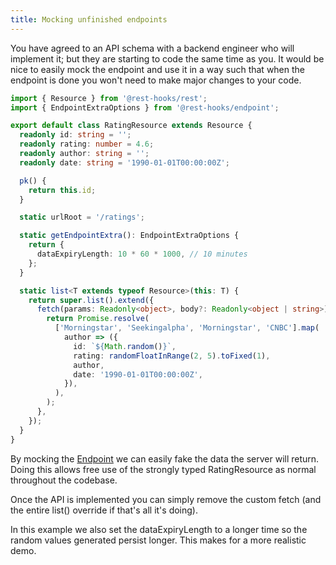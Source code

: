 ```yaml
---
title: Mocking unfinished endpoints
---
```


You have agreed to an API schema with a backend engineer who will implement it;
but they are starting to code the same time as you. It would be nice to easily
mock the endpoint and use it in a way such that when the endpoint is done
you won't need to make major changes to your code.

```typescript title="resource/RatingResource.ts"
import { Resource } from '@rest-hooks/rest';
import { EndpointExtraOptions } from '@rest-hooks/endpoint';

export default class RatingResource extends Resource {
  readonly id: string = '';
  readonly rating: number = 4.6;
  readonly author: string = '';
  readonly date: string = '1990-01-01T00:00:00Z';

  pk() {
    return this.id;
  }

  static urlRoot = '/ratings';

  static getEndpointExtra(): EndpointExtraOptions {
    return {
      dataExpiryLength: 10 * 60 * 1000, // 10 minutes
    };
  }

  static list<T extends typeof Resource>(this: T) {
    return super.list().extend({
      fetch(params: Readonly<object>, body?: Readonly<object | string>) {
        return Promise.resolve(
          ['Morningstar', 'Seekingalpha', 'Morningstar', 'CNBC'].map(
            author => ({
              id: `${Math.random()}`,
              rating: randomFloatInRange(2, 5).toFixed(1),
              author,
              date: '1990-01-01T00:00:00Z',
            }),
          ),
        );
      },
    });
  }
}
```

By mocking the
[Endpoint](/docs/api/Endpoint) we can easily fake the data the server will return. Doing
this allows free use of the strongly typed RatingResource as normal throughout the codebase.

Once the API is implemented you can simply remove the custom fetch (and the entire list()
override if that's all it's doing).

In this example we also set the dataExpiryLength to a longer time so the random values generated
persist longer. This makes for a more realistic demo.
